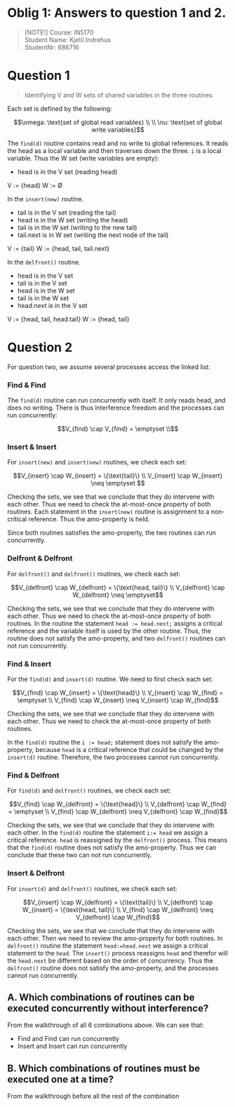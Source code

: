 # Oblig 1: Answers to question 1 and 2.

> [NOTE!]
> Course: IN5170 <br>
> Student Name: Kjetil Indrehus <br>
> StudentNr: 686716

# Question 1

> Identifying V and W sets of shared variables in the three routines

Each set is defined by the following: 
```math
\omega: \text{set of global read variables} \\ \\
\nu: \text{set of global write variables}
```

The `find(d)` routine contains read and no write to global references. It reads the head as a local variable and then traverses down the three. `i` is a local variable. Thus the W set (write variables are empty): 
- head is in the V set (reading head)

V := {head}
W := Ø


In the `insert(new)` routine.
- tail is in the V set (reading the tail)
- head is in the W set (writing the head)
- tail is in the W set (writing to the new tail)
- tail.next is in W set (writing the next node of the tail) 

V := {tail}
W := {head, tail, tail.next}

In the `delfront()` routine.
- head is in the V set
- tail is in the V set
- head is in the W set 
- tail is in the W set
- head.next is in the V set

V := {head, tail, head.tail}
W := {head, tail}

# Question 2 

For question two, we assume several processes access the linked list: 

### Find & Find

The `find(d)` routine can run concurrently with itself. It only reads head, and does no writing. There is thus interference freedom and the processes can run concurrently: 

```math
V_{find} \cap V_{find} = \emptyset \\
```

### Insert & Insert

For `insert(new)` and `insert(new)` routines, we check each set: 

```math
V_{insert} \cap W_{insert} = \{\text{tail}\} \\ 

V_{insert} \cap W_{insert} \neq \emptyset 
```

Checking the sets, we see that we conclude that they do intervene with each other. Thus we need to check the at-most-once property of both routines. Each statement in the `insert(new)` routine is assignment to a non-critical reference. Thus the amo-property is held.

Since both routines satisfies the amo-property, the two routines can run concurrently.

### Delfront & Delfront

For `delfront()` and `delfront()` routines, we check each set: 

```math
V_{delfront} \cap W_{delfront} = \{\text{head, tail}\} \\

V_{delfront} \cap W_{delfront} \neq \emptyset
```

Checking the sets, we see that we conclude that they do intervene with each other. Thus we need to check the at-most-once property of both routines. In the routine the statement `head := head.next;` assigns a critical reference and the variable itself is used by the other routine. Thus, the routine does not satisfy the amo-property, and two `delfront()` routines can not run concurrently.

### Find & Insert
For the `find(d)` and `insert(d)` routine. We need to first check each set:

```math
V_{find} \cap W_{insert} = \{\text{head}\} \\
V_{insert} \cap W_{find} = \emptyset \\

V_{find} \cap W_{insert} \neq V_{insert} \cap W_{find}
```

Checking the sets, we see that we conclude that they do intervene with each other. Thus we need to check the at-most-once property of both routines.

In the `find(d)` routine the `i := head;` statement does not satisfy the amo-property, because `head` is a critical reference that could be changed by the `insert(d)` routine. Therefore, the two processes cannot run concurrently. 

### Find & Delfront

For `find(d)` and `delfront()` routines, we check each set: 

```math
V_{find} \cap W_{delfront} = \{\text{head}\} \\

V_{delfront} \cap W_{find} = \emptyset \\

V_{find} \cap W_{delfront} \neq V_{delfront} \cap W_{find}
```

Checking the sets, we see that we conclude that they do intervene with each other. In the `find(d)` routine the statement `i:= head` we assign a critical reference. `head` is reassigned by the `delfront()` process. This means that the `find(d)` routine does not satisfy the amo-property. Thus we can conclude that these two can not run concurrently.

### Insert & Delfront 

For `insert(d)` and `delfront()` routines, we check each set: 

```math
V_{insert} \cap W_{delfront} = \{\text{tail}\} \\
V_{delfront} \cap W_{insert} = \{\text{head, tail}\} \\
V_{find} \cap W_{delfront} \neq V_{delfront} \cap W_{find}
```

Checking the sets, we see that we conclude that they do intervene with each other. Then we need to review the amo-property for both routines. In `delfront()` routine the statement `head:=head.next` we assign a critical statement to the `head`. The `insert()` process reassigns `head` and therefor will the `head.next` be different based on the order of concurrency. Thus the `delfront()` routine does not satisfy the amo-property, and the processes cannot run concurrently.

## A. Which combinations of routines can be executed concurrently without interference?

From the walkthrough of all 6 combinations above. We can see that: 
- Find and Find can run concurrently
- Insert and Insert can run concurrently


## B. Which combinations of routines must be executed one at a time?

From the walkthrough before all the rest of the combination 